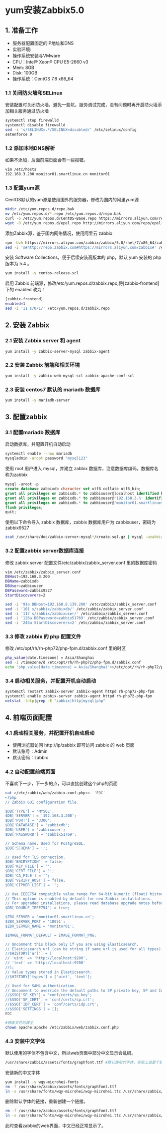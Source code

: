 # yum安装Zabbix5.0

## 1. 准备工作
 - 服务器配置固定的IP地址和DNS
 - 实验环境:
 - 操作系统安装与VMware
 - CPU：Intel® Xeon® CPU E5-2660 v3
 - Mem: 8GB
 - Disk: 100GB
 - 操作系统：CentOS 7.8 x86_64


### 1.1 关闭防火墙和SELinux
安装配置时关闭防火墙，避免一些坑，服务调试完成，没有问题时再开启防火墙添加相关服务通过防火墙
```bash
systemctl stop firewalld
systemctl disable firewalld
sed -i 's/SELINUX=.*/SELINUX=disabled/' /etc/selinux/config 
setenforce 0
```

### 1.2 添加本地DNS解析
如果不添加，后面前端页面会有一些报错。
```bash
vim /etc/hosts
192.168.3.200 monitor01.smartlinux.cn monitor01
```

### 1.3 配置yum源
CentOS默认的yum源是使用国外的服务器，修改为国内的阿里yum源
```bash
mkdir /etc/yum.repos.d/repo.bak
mv /etc/yum.repos.d/*.repo /etc/yum.repos.d/repo.bak
curl -o /etc/yum.repos.d/CentOS-Base.repo https://mirrors.aliyun.com/repo/Centos-7.repo
wget -O /etc/yum.repos.d/epel.repo http://mirrors.aliyun.com/repo/epel-7.repo
```
添加Zabbix源，鉴于国内网络情况，使用阿里云 zabbix 
```bash
rpm -Uvh https://mirrors.aliyun.com/zabbix/zabbix/5.0/rhel/7/x86_64/zabbix-release-5.0-1.el7.noarch.rpm
sed -i 's#http://repo.zabbix.com#https://mirrors.aliyun.com/zabbix#' /etc/yum.repos.d/zabbix.repo
```
安装 Software Collections，便于后续安装高版本的 php，默认 yum 安装的 php 版本为 5.4 。
```bash
yum install -y centos-release-scl
```
启用 Zabbix 前端源，修改/etc/yum.repos.d/zabbix.repo,将[zabbix-frontend]下的 enabled 改为 1
```bash
[zabbix-frontend]
enabled=1
sed -i '11 s/0/1/' /etc/yum.repos.d/zabbix.repo
```

## 2. 安装 Zabbix
### 2.1 安装 Zabbix server 和 agent

```bash
yum install -y zabbix-server-mysql zabbix-agent
```
### 2.2 安装 Zabbix 前端和相关环境

```bash
yum install -y zabbix-web-mysql-scl zabbix-apache-conf-scl
```
### 2.3 安装 centos7 默认的 mariadb 数据库

```bash
yum install -y mariadb-server
```
## 3. 配置zabbix
### 3.1 配置mariadb 数据库

启动数据库，并配置开机自动启动

```bash
systemctl enable --now mariadb
mysqladmin -uroot password "mysql123"
```
使用 root 用户进入 mysql，并建立 zabbix 数据库，注意数据库编码。数据库名称为zabbix
```sql
mysql -uroot -p
create database zabbixdb character set utf8 collate utf8_bin;
grant all privileges on zabbixdb.* to zabbixuser@localhost identified by 'zabbix9527';
grant all privileges on zabbixdb.* to zabbixuser@'192.168.3.%' identified by 'zabbix51769';
grant all privileges on zabbixdb.* to zabbixuser@'monitor01.smartlinuxs.cn' identified by 'zabbix51769';
flush privileges;
quit;
```
使用以下命令导入 zabbix 数据库，zabbix 数据库用户为 zabbixuser，密码为 zabbix9527
```bash
zcat /usr/share/doc/zabbix-server-mysql*/create.sql.gz | mysql -uzabbixuser -pzabbix9527 zabbixdb
```
### 3.2 配置zabbix server数据库连接 

修改 zabbix server 配置文件/etc/zabbix/zabbix_server.conf 里的数据库密码

```bash
vim /etc/zabbix/zabbix_server.conf
DBHost=192.168.3.200
DBName=zabbixdb
DBUser=zabbixuser
DBPassword=zabbix9527
StartDiscoverers=2

sed -i '91a DBHost=192.168.8.139.200' /etc/zabbix/zabbix_server.conf
sed -i '101 s/zabbix/zabbixdb/' /etc/zabbix/zabbix_server.conf
sed -i '117 s/zabbix/zabbixuser/' /etc/zabbix/zabbix_server.conf
sed -i '126a DBPassword=zabbix51769' /etc/zabbix/zabbix_server.conf
sed -i '246a StartDiscoverers=2' /etc/zabbix/zabbix_server.conf
```
### 3.3 修改 zabbix 的 php 配置文件

修改 /etc/opt/rh/rh-php72/php-fpm.d/zabbix.conf 里的时区

```bash
php_value[date.timezone] = Asia/Shanghai
sed -i /timezone/d /etc/opt/rh/rh-php72/php-fpm.d/zabbix.conf
echo 'php_value[date.timezone] = Asia/Shanghai'>>/etc/opt/rh/rh-php72/php-fpm.d/zabbix.conf
```
### 3.4 启动相关服务，并配置开机自动启动

```bash
systemctl restart zabbix-server zabbix-agent httpd rh-php72-php-fpm
systemctl enable zabbix-server zabbix-agent httpd rh-php72-php-fpm
netstat -lntp|grep -E "zabbix|http|mysql|php"
```
## 4. 前端页面配置

### 4.1 启动相关服务，并配置开机自动启动

- 使用浏览器访问 http://ip/zabbix 即可访问 zabbix 的 web 页面
- 默认账号：Admin
- 默认密码：zabbix

### 4.2 自动配置前端页面
不喜欢下一步，下一步的点，可以直接创建这个php的页面
```bash
cat >/etc/zabbix/web/zabbix.conf.php<<- 'EOC'
<?php
// Zabbix GUI configuration file.

$DB['TYPE'] = 'MYSQL';
$DB['SERVER'] = '192.168.3.200';
$DB['PORT'] = '3306';
$DB['DATABASE'] = 'zabbixdb';
$DB['USER'] = 'zabbixuser';
$DB['PASSWORD'] = 'zabbix51769';

// Schema name. Used for PostgreSQL.
$DB['SCHEMA'] = '';

// Used for TLS connection.
$DB['ENCRYPTION'] = false;
$DB['KEY_FILE'] = '';
$DB['CERT_FILE'] = '';
$DB['CA_FILE'] = '';
$DB['VERIFY_HOST'] = false;
$DB['CIPHER_LIST'] = '';

// Use IEEE754 compatible value range for 64-bit Numeric (float) history values.
// This option is enabled by default for new Zabbix installations.
// For upgraded installations, please read database upgrade notes before enabling this option.
$DB['DOUBLE_IEEE754'] = true;

$ZBX_SERVER = 'monitor01.smartlinux.cn';
$ZBX_SERVER_PORT = '10051';
$ZBX_SERVER_NAME = 'monitor01';

$IMAGE_FORMAT_DEFAULT = IMAGE_FORMAT_PNG;

// Uncomment this block only if you are using Elasticsearch.
// Elasticsearch url (can be string if same url is used for all types).
//$HISTORY['url'] = [
// 'uint' => 'http://localhost:9200',
// 'text' => 'http://localhost:9200'
//];
// Value types stored in Elasticsearch.
//$HISTORY['types'] = ['uint', 'text'];

// Used for SAML authentication.
// Uncomment to override the default paths to SP private key, SP and IdP X.509 certificates, and to set extra settings.
//$SSO['SP_KEY'] = 'conf/certs/sp.key';
//$SSO['SP_CERT'] = 'conf/certs/sp.crt';
//$SSO['IDP_CERT'] = 'conf/certs/idp.crt';
//$SSO['SETTINGS'] = [];
EOC

#修改文件的属主
chown apache:apache /etc/zabbix/web/zabbix.conf.php
```
### 4.3 安装中文字体

默认使用的字体不包含中文，所以web页面中部分中文显示会乱码。

```bash
/usr/share/zabbix/assets/fonts/graphfont.ttf #默认使用的字体，实际上这是个软连接。
```
安装新的中文字体
```bash
yum install -y wqy-microhei-fonts
rm -f /usr/share/zabbix/assets/fonts/graphfont.ttf
ln -s /usr/share/fonts/wqy-microhei/wqy-microhei.ttc /usr/share/zabbix/assets/fonts/graphfont.ttf
```
删除默认字体的链接，重新创建一个链接。
```bash
rm -f /usr/share/zabbix/assets/fonts/graphfont.ttf
ln -s /usr/share/fonts/wqy-microhei/wqy-microhei.ttc /usr/share/zabbix/assets/fonts/graphfont.ttf
```
此时查看zabbix的web界面，中文已经正常显示了。